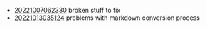 - [20221007062330](/zet/20221007062330/README.md) broken stuff to fix
- [20221013035124](/zet/20221013035124/README.md) problems with markdown conversion process
